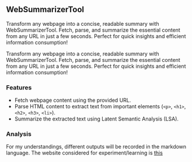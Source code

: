 ## WebSummarizerTool
Transform any webpage into a concise, readable summary with WebSummarizerTool. Fetch, parse, and summarize the essential content from any URL in just a few seconds. Perfect for quick insights and efficient information consumption!

Transform any webpage into a concise, readable summary with WebSummarizerTool. Fetch, parse, and summarize the essential content from any URL in just a few seconds. Perfect for quick insights and efficient information consumption!

### Features

- Fetch webpage content using the provided URL.
- Parse HTML content to extract text from important elements (`<p>`, `<h1>`, `<h2>`, `<h3>`, `<li>`).
- Summarize the extracted text using Latent Semantic Analysis (LSA).

### Analysis
For my understandings, different outputs will be recorded in the markdown language. The website considered for experiment/learning is [this](https://medium.com/the-research-nest/explained-transformers-for-everyone-af01cbe600c5)

